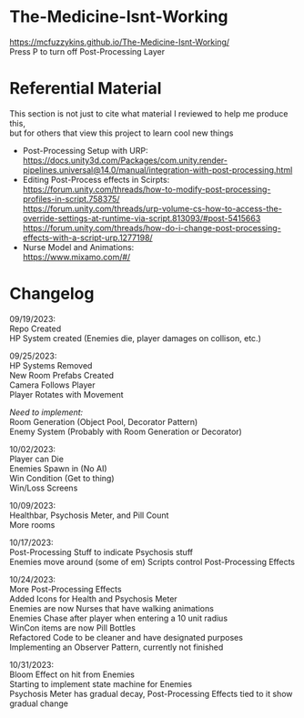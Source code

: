# The-Medicine-Isnt-Working  
https://mcfuzzykins.github.io/The-Medicine-Isnt-Working/  
Press P to turn off Post-Processing Layer   

# Referential Material  
This section is not just to cite what material I reviewed to help me produce this,  
but for others that view this project to learn cool new things  
- Post-Processing Setup with URP:  
  https://docs.unity3d.com/Packages/com.unity.render-pipelines.universal@14.0/manual/integration-with-post-processing.html  
- Editing Post-Process effects in Scirpts:  
  https://forum.unity.com/threads/how-to-modify-post-processing-profiles-in-script.758375/  
  https://forum.unity.com/threads/urp-volume-cs-how-to-access-the-override-settings-at-runtime-via-script.813093/#post-5415663  
  https://forum.unity.com/threads/how-do-i-change-post-processing-effects-with-a-script-urp.1277198/  
- Nurse Model and Animations:  
  https://www.mixamo.com/#/  
  
# Changelog  
09/19/2023:  
Repo Created  
HP System created (Enemies die, player damages on collison, etc.)  
  
09/25/2023:  
HP Systems Removed  
New Room Prefabs Created  
Camera Follows Player  
Player Rotates with Movement  
  
*Need to implement:*  
Room Generation (Object Pool, Decorator Pattern)  
Enemy System (Probably with Room Generation or Decorator)  
  
10/02/2023:  
Player can Die  
Enemies Spawn in (No AI)  
Win Condition (Get to thing)  
Win/Loss Screens  

10/09/2023:  
Healthbar, Psychosis Meter, and Pill Count  
More rooms  
  
10/17/2023:  
Post-Processing Stuff to indicate Psychosis stuff  
Enemies move around (some of em)
Scripts control Post-Processing Effects  

10/24/2023:  
More Post-Processing Effects  
Added Icons for Health and Psychosis Meter  
Enemies are now Nurses that have walking animations  
Enemies Chase after player when entering a 10 unit radius  
WinCon items are now Pill Bottles  
Refactored Code to be cleaner and have designated purposes  
Implementing an Observer Pattern, currently not finished  

10/31/2023:  
Bloom Effect on hit from Enemies  
Starting to implement state machine for Enemies  
Psychosis Meter has gradual decay, Post-Processing Effects tied to it show gradual change  

